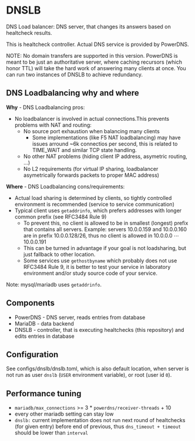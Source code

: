 DNSLB
=====

DNS Load balancer: DNS server, that changes its answers based on healtcheck
results.

This is healtcheck controller. Actual DNS service is provided by PowerDNS.

NOTE: No domain transfers are supported in this version. PowerDNS is meant
to be just an authoritative server, where caching recursors (which honor TTL)
will take the hard work of answering many clients at once. You can run two
instances of DNSLB to achieve redundancy.

DNS Loadbalancing why and where
-------------------------------

**Why** - DNS Loadbalancing pros:

 * No loadbalancer is involved in actual connections.This prevents problems
   with NAT and routing:
   * No source port exhaustion when balancing many clients
     * Some implementations (like F5 NAT loadbalancing) may have issues arround
       ~6k connectios per second, this is related to TIME_WAIT and similar
       TCP state handling.
   * No other NAT problems (hiding client IP address, asymetric routing, …)
   * No L2 requirements (for virtual IP sharing, loadbalancer asymetrically
     forwards packets to proper MAC address)

**Where** - DNS Loadbalancing cons/requirements:

 * Actual load sharing is determined by clients, so tightly controlled
   environment is recommended (service to service communication)
 * Typical client uses `getaddrinfo`, which prefers addresses with longer
   common prefix (see RFC3484 Rule 9)
   * To prevent this, no client is allowed to be in smallest (longest) prefix
     that contains all servers. Example: servers 10.0.0.159 and 10.0.0.160
     are in prefix 10.0.0.128/26, thus no client is allowed in
     10.0.0.0 ⋯ 10.0.0.191
   * This can be turned in advantage if your goal is not loadsharing, but
     just fallback to other location.
   * Some services use `gethostbyname` which probably does not use RFC3484
     Rule 9, it is better to test your service in laboratory environment
     and/or study source code of your service.

Note: mysql/mariadb uses `getaddrinfo`.

Components
----------

 * PowerDNS - DNS server, reads entries from database
 * MariaDB - data backend
 * DNSLB - controller, that is executing healtchecks (this repository) and edits entries in database

Configuration
-------------

See configs/dnslb/dnslb.toml, which is also default location, when server is not run as user `dnslb` (`USER` environment variable),
or root (user id `0`).

Performance tuning
------------------
 * `mariadb/max_connections` >= 3 * `powerdns/receiver-threads` + 10
 * every other mariadb setting can stay low
 * `dnslb:` current implementation does not run next round of healtchecks (for given entry) before end of previous, thus `dns_timeout + timeout` should be lower than `interval`
